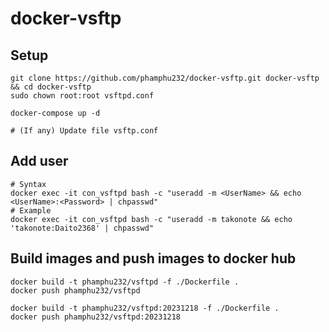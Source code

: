 # docker-vsftp

## Setup

```
git clone https://github.com/phamphu232/docker-vsftp.git docker-vsftp && cd docker-vsftp
sudo chown root:root vsftpd.conf

docker-compose up -d

# (If any) Update file vsftp.conf
```


## Add user

```
# Syntax
docker exec -it con_vsftpd bash -c "useradd -m <UserName> && echo <UserName>:<Password> | chpasswd"
# Example
docker exec -it con_vsftpd bash -c "useradd -m takonote && echo 'takonote:Daito2368' | chpasswd"
```

## Build images and push images to docker hub

```
docker build -t phamphu232/vsftpd -f ./Dockerfile .
docker push phamphu232/vsftpd

docker build -t phamphu232/vsftpd:20231218 -f ./Dockerfile .
docker push phamphu232/vsftpd:20231218
```
